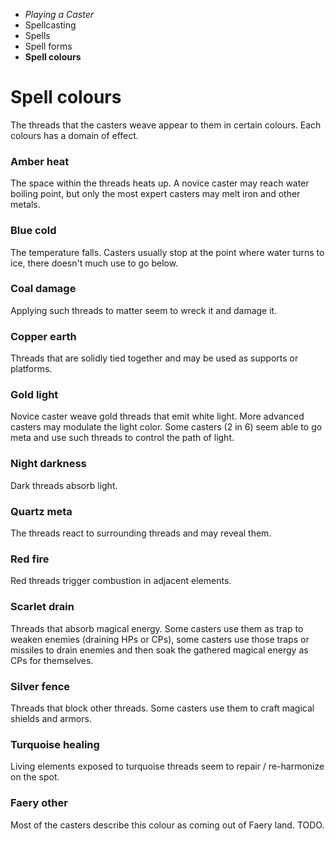 
<!-- .margin.compass -->
* _Playing a Caster_
* Spellcasting
* Spells
* Spell forms
* **Spell colours**


<!-- <div.two-columns> -->
<!-- <div.left-column> -->

# Spell colours

The threads that the casters weave appear to them in certain colours. Each colours has a domain of effect.

### Amber **heat**

The space within the threads heats up. A novice caster may reach water boiling point, but only the most expert casters may melt iron and other metals.

### Blue **cold**

The temperature falls. Casters usually stop at the point where water turns to ice, there doesn't much use to go below.

### Coal **damage**

Applying such threads to matter seem to wreck it and damage it.

### Copper **earth**

Threads that are solidly tied together and may be used as supports or platforms.

### Gold **light**

Novice caster weave gold threads that emit white light. More advanced casters may modulate the light color. Some casters (2 in 6) seem able to go meta and use such threads to control the path of light.

### Night **darkness**

Dark threads absorb light.

<!-- </div.left-column> -->
<!-- <div.right-column> -->

### Quartz **meta**

The threads react to surrounding threads and may reveal them.

### Red **fire**

Red threads trigger combustion in adjacent elements.

### Scarlet **drain**

Threads that absorb magical energy. Some casters use them as trap to weaken enemies (draining HPs or CPs), some casters use those traps or missiles to drain enemies and then soak the gathered magical energy as CPs for themselves.

### Silver **fence**

Threads that block other threads. Some casters use them to craft magical shields and armors.

### Turquoise **healing**

Living elements exposed to turquoise threads seem to repair / re-harmonize on the spot.

### Faery **other**

Most of the casters describe this colour as coming out of Faery land. TODO.

<!-- </div.right-column> -->
<!-- </div.two-columns> -->

